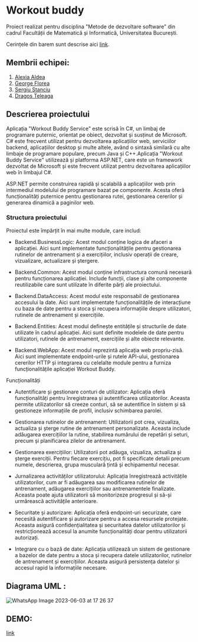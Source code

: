 # Workout buddy

Proiect realizat pentru disciplina "Metode de dezvoltare software" din cadrul Facultății de Matematică și Informatică, Universitatea București.

Cerințele din barem sunt descrise aici [link](https://app.box.com/notes/46831554845?s=6ly7x02gnt1i3yyjb5hec4no4narasnu).

## Membrii echipei:

1. [Alexia Aldea](https://github.com/allee15)
2. [George Florea](https://github.com/jovialjoker)
3. [Sergiu Stanciu](https://github.com/Sergiu44)
4. [Dragos Teleaga](https://github.com/dragosteleaga)

## Descrierea proiectului

Aplicația "Workout Buddy Service" este scrisă în C#, un limbaj de programare puternic, orientat pe obiect, dezvoltat și susținut de Microsoft. C# este frecvent utilizat pentru dezvoltarea aplicațiilor web, serviciilor backend, aplicațiilor desktop și multe altele, având o sintaxă similară cu alte limbaje de programare populare, precum Java și C++.Aplicația "Workout Buddy Service" utilizează și platforma ASP.NET, care este un framework dezvoltat de Microsoft și este frecvent utilizat pentru dezvoltarea aplicațiilor web în limbajul C#.

ASP.NET permite construirea rapidă și scalabilă a aplicațiilor web prin intermediul modelului de programare bazat pe componente. Acesta oferă funcționalități puternice pentru gestionarea rutei, gestionarea cererilor și generarea dinamică a paginilor web.

### Structura proiectului
Proiectul este împărțit în mai multe module, care includ:

- Backend.BusinessLogic: Acest modul conține logica de afaceri a aplicației. Aici sunt implementate funcționalitățile pentru gestionarea rutinelor de antrenament și a exercițiilor, inclusiv operații de creare, vizualizare, actualizare și ștergere.

- Backend.Common: Acest modul conține infrastructura comună necesară pentru funcționarea aplicației. Include funcții, clase și alte componente reutilizabile care sunt utilizate în diferite părți ale proiectului.

- Backend.DataAccess: Acest modul este responsabil de gestionarea accesului la date. Aici sunt implementate funcționalitățile de interacțiune cu baza de date pentru a stoca și recupera informațiile despre utilizatori, rutinele de antrenament și exercițiile.

- Backend.Entities: Acest modul definește entitățile și structurile de date utilizate în cadrul aplicației. Aici sunt definite modelele de date pentru utilizatori, rutinele de antrenament, exercițiile și alte obiecte relevante.

- Backend.WebApp: Acest modul reprezintă aplicația web propriu-zisă. Aici sunt implementate endpoint-urile și rutele API-ului, gestionarea cererilor HTTP și integrarea cu celelalte module pentru a furniza funcționalitățile aplicației Workout Buddy.

Funcționalități
- Autentificare și gestionare conturi de utilizator: Aplicația oferă funcționalități pentru înregistrarea și autentificarea utilizatorilor. Aceasta permite utilizatorilor să creeze conturi, să se autentifice în sistem și să gestioneze informațiile de profil, inclusiv schimbarea parolei.

- Gestionarea rutinelor de antrenament: Utilizatorii pot crea, vizualiza, actualiza și șterge rutine de antrenament personalizate. Aceasta include adăugarea exercițiilor la rutine, stabilirea numărului de repetări și seturi, precum și planificarea zilelor de antrenament.

- Gestionarea exercițiilor: Utilizatorii pot adăuga, vizualiza, actualiza și șterge exerciții. Pentru fiecare exercițiu, pot fi specificate detalii precum numele, descrierea, grupa musculară țintă și echipamentul necesar.

- Jurnalizarea activităților utilizatorului: Aplicația înregistrează activitățile utilizatorilor, cum ar fi adăugarea sau modificarea rutinelor de antrenament, adăugarea exercițiilor sau antrenamentele finalizate. Aceasta poate ajuta utilizatorii să monitorizeze progresul și să-și urmărească activitățile anterioare.

- Securitate și autorizare: Aplicația oferă endpoint-uri securizate, care necesită autentificare și autorizare pentru a accesa resursele protejate. Aceasta asigură confidențialitatea și securitatea datelor utilizatorilor și restricționează accesul la anumite funcționalități doar pentru utilizatorii autorizați.

- Integrare cu o bază de date: Aplicația utilizează un sistem de gestionare a bazelor de date pentru a stoca și recupera datele utilizatorilor, rutinelor de antrenament și exercițiilor. Aceasta asigură persistența datelor și accesul rapid la informațiile necesare.

## Diagrama UML :

![WhatsApp Image 2023-06-03 at 17 26 37](https://github.com/WorkoutBuddyMDS/workout-buddy.service/assets/91975287/5202c378-db2e-477b-ba09-60add1976250)

## DEMO: 
[link](https://www.youtube.com/watch?v=31iZq0v-0VA&ab_channel=JovialJoker)
